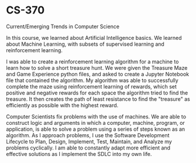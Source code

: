 # CS-370
Current/Emerging Trends in Computer Science

In this course, we learned about Artificial Intelligence basics. 
We learned about Machine Learning, with subsets of supervised learning and reinforcement learning.

I was able to create a reinforcement learning algorithm for a machine to learn how to solve a short treasure hunt. We were given the Treasure Maze and Game Experience python files, and asked to create a Jupyter Notebook file that contained the algorithm. My algorithm was able to successfully complete the maze using reinforcement learning of rewards, which set positive and negative rewards for each space the algorithm tried to find the treasure. It then creates the path of least resistance to find the "treasure" as efficiently as possible with the highest reward.

Computer Scientists fix problems with the use of machines. We are able to construct logic and arguments in which a computer, machine, program, or application, is able to solve a problem using a series of steps known as an algorithm. As I approach problems, I use the Software Development Lifecycle to Plan, Design, Implement, Test, Maintain, and Analyze my problems cyclically. I am able to constantly adapt more efficient and effective solutions as I implement the SDLC into my own life. 
